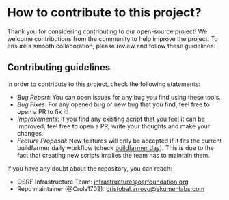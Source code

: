 # How to contribute to this project?

Thank you for considering contributing to our open-source project! We welcome contributions from the community to help improve the project. To ensure a smooth collaboration, please review and follow these guidelines:

## Contributing guidelines

In order to contribute to this project, check the following statements:

* *Bug Report*: You can open issues for any bug you find using these tools.
* *Bug Fixes*: For any opened bug or new bug that you find, feel free to open a PR to fix it!
* *Improvements*: If you find any existing script that you feel it can be improved, feel free to open a PR, write your thoughts and make your changes.
* *Feature Proposal*: New features will only be accepted if it fits the current buildfarmer daily workflow (check [buildfarmer day](./playbook/buildfarmer/scripted_buildfarm_day.md)). This is due to the fact that creating new scripts implies the team has to maintain them. 

If you have any doubt about the repository, you can reach:
* OSRF Infrastructure Team: infrastructure@osrfoundation.org
* Repo maintainer (@Crola1702): cristobal.arroyo@ekumenlabs.com
